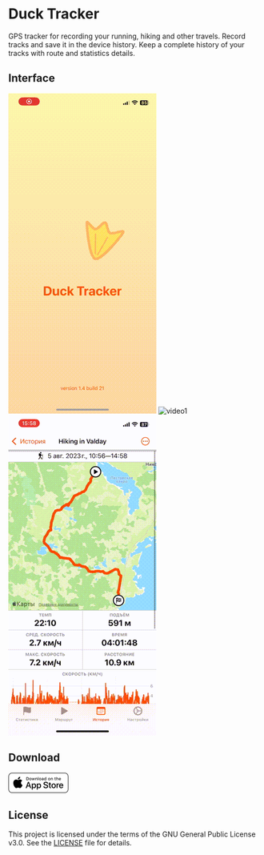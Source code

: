 # Duck Tracker

GPS tracker for recording your running, hiking and other travels. Record tracks and save it in the device history. Keep a complete history of your tracks with route and statistics details.

## Interface

![video1](readme-video1.gif) ![video1](readme-video2.gif) ![video1](readme-video3.gif)

## Download

[![Download on the App Store](./app-store-badge.png)](https://apps.apple.com/us/app/duck-tracker-gps-tracker/id6459885553)

## License

This project is licensed under the terms of the GNU General Public License v3.0.
See the [LICENSE](LICENSE) file for details.

